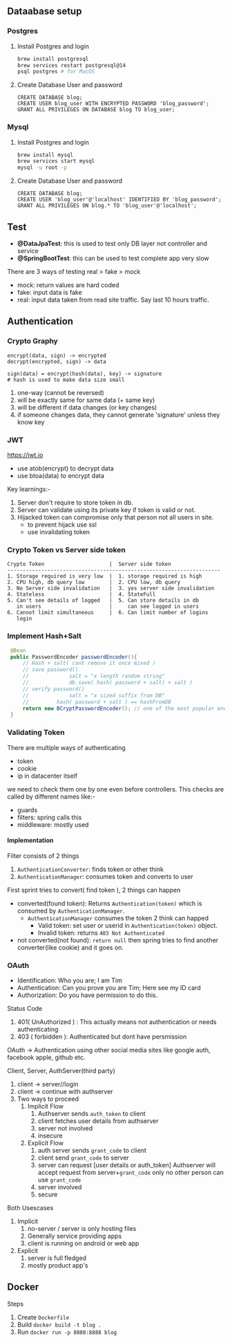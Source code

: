 ## Dataabase setup
### Postgres
1. Install Postgres and login
    ```bash
    brew install postgresql
    brew services restart postgresql@14
    psql postgres # for MacOS
    ```
2. Create Database User and password
    ```postgresql
    CREATE DATABASE blog;
    CREATE USER blog_user WITH ENCRYPTED PASSWORD 'blog_password';
    GRANT ALL PRIVILEGES ON DATABASE blog TO blog_user;
    ```
### Mysql
1. Install Postgres and login
    ```bash
    brew install mysql
    brew services start mysql
    mysql -u root -p
    ```
2. Create Database User and password
    ```mysql
    CREATE DATABASE blog;
    CREATE USER 'blog_user'@'localhost' IDENTIFIED BY 'blog_password';
    GRANT ALL PRIVILEGES ON blog.* TO 'blog_user'@'localhost';
    ```
## Test
- **@DataJpaTest**: this is used to test only DB layer not controller and service
- **@SpringBootTest**: this can be used to test complete app very slow

There are 3 ways of testing
real > fake > mock
- mock: return values are hard coded
- fake: input data is fake
- real: input data taken from read site traffic. Say last 10 hours traffic.

## Authentication
### Crypto Graphy
```ags
encrypt(data, sign) -> encrypted
decrypt(encrypted, sign) -> data
```
```
sign(data) = encrypt(hash(data), key) -> signature
# hash is used to make data size small
```
1. one-way (cannot be reversed)
2. will be exactly same for same data (+ same key)
3. will be different if data changes (or key changes)
4. if someone changes data, they cannot generate 'signature' unless they know key

### JWT
https://jwt.io
- use atob(encrypt) to decrypt data
- use btoa(data) to encrypt data 

Key learnings:-
1. Server don't require to store token in db. 
2. Server can validate using its private key if token is valid or not. 
3. Hijacked token can compromise only that person not all users in site.
   - to prevent hijack use ssl
   - use invalidating token

### Crypto Token vs Server side token
```
Crypto Token                     |  Server side token
---------------------------------------------------------------------
1. Storage required is very low  |  1. storage required is high
2. CPU high, db query low        |  2. CPU low, db query
3. No Server side invalidation   |  3. yes server side invalidation
4. Stateless                     |  4. StateFull
5. Can't see details of logged   |  5. Can store details in db
   in users                      |     can see logged in users
6. Cannot limit simultaneous     |  6. Can limit number of logins
   login
```

### Implement Hash+Salt
```java
 @Bean
 public PasswordEncoder passwordEncoder(){
     // Hash + salt( cant remove it once mixed )
     // save password()
     // 			salt = "x length random string"
     // 			db.save( hash( password + salt) + salt )
     // verify password()
     // 			salt = "x sized suffix from DB"
     //			hash( password + salt ) == hashFromDB
     return new BCryptPasswordEncoder(); // one of the most popular encoder
 }
 ```

### Validating Token
There are multiple ways of authenticating
- token
- cookie
- ip in datacenter itself

we need to check them one by one even before controllers.
This checks are called by different names like:-
- guards
- filters: spring calls this
- middleware: mostly used

#### Implementation
Filter consists of 2 things
1. `AuthenticationConverter`: finds token or other think
2. `AuthenticationManager`: consumes token and converts to user

First sprint tries to convert( find token ), 2 things can happen
- converted(found token): Returns `Authentication(token)` which is consumed by `AuthenticationManager`.
  - `AuthenticationManager` consumes the token 2 think can happed
    - Valid token: set user or userid in `Authentication(token)` object.
    - Invalid token: returns `403 Not Authenticated`
- not converted(not found): `return null` then spring tries to find another converter(like cookie) and it goes on.

### OAuth

- Identification: Who you are; I am Tim
- Authentication: Can you prove you are Tim; Here see my ID card
- Authorization: Do you have permission to do this.

Status Code
1. 401( UnAuthorized ) : This actually means not authentication or needs authenticating
2. 403 ( forbidden ): Authenticated but dont have persmission

OAuth -> Authentication using other social media sites like google auth, facebook apple, github etc.

Client, Server, AuthServer(third party)

1. client -> server//login
2. client -> continue with authserver
3. Two ways to proceed
	1. Implicit Flow
		1. Authserver sends `auth_token` to client
		2. client fetches user details from authserver
		3. server not involved
		4. insecure
	2. Explicit Flow
		1. auth server sends `grant_code` to client
		2. client send `grant_code` to server
		3. server can request [user details or auth_token] Authserver will accept request from server+`grant_code` only no 
other person can use `grant_code`
		4. server involved
		5. secure

Both Usescases
1. Implicit
	1. no-server / server is only hosting files
	2. Generally service providing apps
	3. client is running on android or web app
2. Explicit
	1. server is full fledged
	2. mostly product app's

## Docker
Steps
1. Create `Dockerfile`
2. Build `docker build -t blog .`
3. Run `docker run -p 8080:8888 blog`